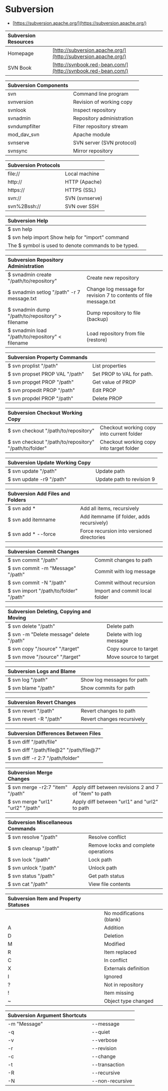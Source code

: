 # Subversion  

* [https://subversion.apache.org/](https://subversion.apache.org/)



|     Subversion Resources    ||
|  :----------  |  :---------- |
|Homepage | [http://subversion.apache.org/](http://subversion.apache.org/)|
|SVN Book | [http://svnbook.red-bean.com/](http://svnbook.red-bean.com/)|

|     Subversion Components   ||
|  :----------  |  :---------- |
| svn | Command line program |
| svnversion | Revision of working copy |
| svnlook | Inspect repository |
| svnadmin | Repository administration |
| svndumpfilter | Filter repository stream |
| mod_dav_svn | Apache module |
| svnserve | SVN server (SVN protocol) |
| svnsync | Mirror repository |

| Subversion Protocols ||
|  :----------  |  :---------- |
| file:// | Local machine |
| http:// | HTTP (Apache) |
| https:// | HTTPS (SSL) |
| svn:// | SVN (svnserve) |
| svn%2Bssh:// | SVN over SSH |

| Subversion Help ||
|  :----------  |  :---------- |
|$ svn help||
| $ svn help import Show help for "import" command
| The $ symbol is used to denote commands to be typed. ||

| Subversion Repository Administration ||
|  :----------  |  :---------- |
|$ svnadmin create "/path/to/repository"| Create new repository |
|$ svnadmin setlog "/path" -r 7 message.txt | Change log message for revision 7 to contents of file message.txt |
| $ svnadmin dump "/path/to/repository" &gt; filename | Dump repository to file (backup) |
| $ svnadmin load "/path/to/repository" &lt; filename | Load repository from file (restore) |

| Subversion Property Commands ||
|  :----------  |  :---------- |
| $ svn proplist "/path" | List properties |
| $ svn propset PROP VAL "/path" | Set PROP to VAL for path. |
| $ svn propget PROP "/path" | Get value of PROP |
| $ svn propedit PROP "/path" | Edit PROP |
| $ svn propdel PROP "/path" | Delete PROP |


| Subversion Checkout Working Copy ||
|  :----------  |  :---------- |
| $ svn checkout "/path/to/repository" | Checkout working copy into current folder |
| $ svn checkout "/path/to/repository" "/path/to/folder" | Checkout working copy into target folder |

| Subversion Update Working Copy ||
|  :----------  |  :---------- |
| $ svn update "/path" | Update path |
| $ svn update -r9 "/path" | Update path to revision 9 |


| Subversion Add Files and Folders ||
|  :----------  |  :---------- |
| $ svn add * | Add all items, recursively |
| $ svn add itemname | Add itemname (if folder, adds recursively) |
| $ svn add * --force | Force recursion into versioned directories |

| Subversion Commit Changes ||
|  :----------  |  :---------- |
| $ svn commit "/path" | Commit changes to path |
| $ svn commit -m "Message" "/path" | Commit with log message |
| $ svn commit -N "/path" | Commit without recursion |
| $ svn import "/path/to/folder" "/path" | Import and commit local folder |


| Subversion Deleting, Copying and Moving ||
|  :----------  |  :---------- |
| $ svn delete "/path" | Delete path |
| $ svn -m "Delete message" delete "/path" | Delete with log message |
| $ svn copy "/source" "/target" | Copy source to target |
| $ svn move "/source" "/target" | Move source to target |

| Subversion Logs and Blame ||
|  :----------  |  :---------- |
| $ svn log "/path" | Show log messages for path |
| $ svn blame "/path" | Show commits for path |

| Subversion Revert Changes ||
|  :----------  |  :---------- |
| $ svn revert "/path" | Revert changes to path |
| $ svn revert -R "/path" | Revert changes recursively |

| Subversion Differences Between Files |
|  :----------  |
|$ svn diff "/path/file"|
|$ svn diff "/path/file@2" "/path/file@7"|
|$ svn diff -r 2:7 "/path/folder"|

| Subversion Merge Changes ||
|  :----------  |  :---------- |
| $ svn merge -r2:7 "item" "/path" | Apply diff between revisions 2 and 7 of "item" to path |
| $ svn merge "url1" "url2" "/path" | Apply diff between "url1" and "url2" to path |


| Subversion Miscellaneous Commands ||
|  :----------  |  :---------- |
| $ svn resolve "/path" | Resolve conflict |
| $ svn cleanup "/path" | Remove locks and complete operations |
| $ svn lock "/path" | Lock path |
| $ svn unlock "/path" | Unlock path |
| $ svn status "/path" | Get path status |
| $ svn cat "/path" | View file contents |


| Subversion Item and Property Statuses ||
|  :----------  |  :---------- |
||No modifications (blank)|
| A | Addition |
| D | Deletion |
| M | Modified |
| R | Item replaced |
| C | In conflict |
| X | Externals definition |
| I | Ignored |
| ? | Not in repository |
| ! | Item missing |
| ~ | Object type changed |


| Subversion Argument Shortcuts ||
|  :----------  |  :---------- |
| -m "Message" | \--message |
| -q | \--quiet |
| -v | \--verbose |
| -r | \--revision |
| -c | \--change |
| -t | \--transaction |
| -R | \--recursive |
| -N |\--non-recursive  |
